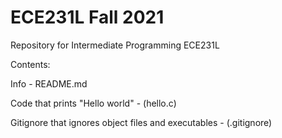 # ECE231L Fall 2021
Repository for Intermediate Programming ECE231L

Contents:

Info - README.md

Code that prints "Hello world" - (hello.c)

Gitignore that ignores object files and executables - (.gitignore)
